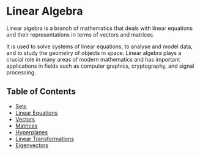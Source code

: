 # Linear Algebra

Linear algebra is a branch of mathematics that deals with linear equations and their representations in terms of vectors and matrices.

It is used to solve systems of linear equations, to analyse and model data, and to study the geometry of objects in space. Linear algebra plays a crucial role in many areas of modern mathematics and has important applications in fields such as computer graphics, cryptography, and signal processing.

## Table of Contents

- [Sets](/Linear%20Algebra/Sets.md)
- [Linear Equations](/Linear%20Algebra/Linear%20Equations.md)
- [Vectors](/Linear%20Algebra/Vectors.md)
- [Matrices](/Linear%20Algebra/Matrices.md)
- [Hyperplanes](/Linear%20Algebra/Hyperplanes.md)
- [Linear Transformations](/Linear%20Algebra/Linear%20Transformations.md)
- [Eigenvectors](/Linear%20Algebra/Eigenvectors.md)